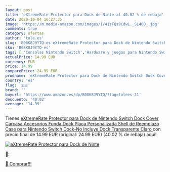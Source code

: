 ```yaml
---
layout: post
title: 'eXtremeRate Protector para Dock de Ninte al 40.02 % de rebaja'
date: 2020-10-04 16:27:35
image: 'https://m.media-amazon.com/images/I/41zFQs9CdwL._SL400_.jpg'
comments: true
category: ofertas
author: 'tole.es'
slug: 'B08K8J9YTQ-es eXtremeRate Protector para Dock de Nintendo Switch Dock...'
sku: 'B08K8J9YTQ-es'
tags: [ 'Consolas Nintendo Switch','Hardware y juegos para Nintendo Switch','Hogar y cocina','Muebles de TV y multimedia','Muebles de hogar','Sillas Gaming','Videojuegos','nintendo', ]
actualPrice: 14.99 EUR
currency: EUR
price: 14.99
comparePrice: 24.99 EUR
prodname: 'eXtremeRate Protector para Dock de Nintendo Switch Dock Cover Carcasa Accesorios Funda Dock Placa Personalizada Shell de Reemplazo Case para Nintendo Switch Dock-No Incluye Dock Transparente Claro '
country: 'es'
flag: '🇪🇸'
brand: ''
buyurl: 'https://www.amazon.es/dp/B08K8J9YTQ/?tag=tolees-21'
descuento: '40.02'
average: '14.99'
---
```


Tienes [eXtremeRate Protector para Dock de Nintendo Switch Dock Cover Carcasa Accesorios Funda Dock Placa Personalizada Shell de Reemplazo Case para Nintendo Switch Dock-No Incluye Dock Transparente Claro ](https://www.amazon.es/dp/B08K8J9YTQ/?tag=tolees-21) con precio final de  14.99 EUR (original: 24.99 EUR) (40.02 %  de rebaja) aqui!

[![eXtremeRate Protector para Dock de Ninte](https://m.media-amazon.com/images/I/41zFQs9CdwL._SL400_.jpg)](https://www.amazon.es/dp/B08K8J9YTQ/?tag=tolees-21)

🔎:


[🛒 Comprar!!!](https://www.amazon.es/dp/B08K8J9YTQ/?tag=tolees-21)
